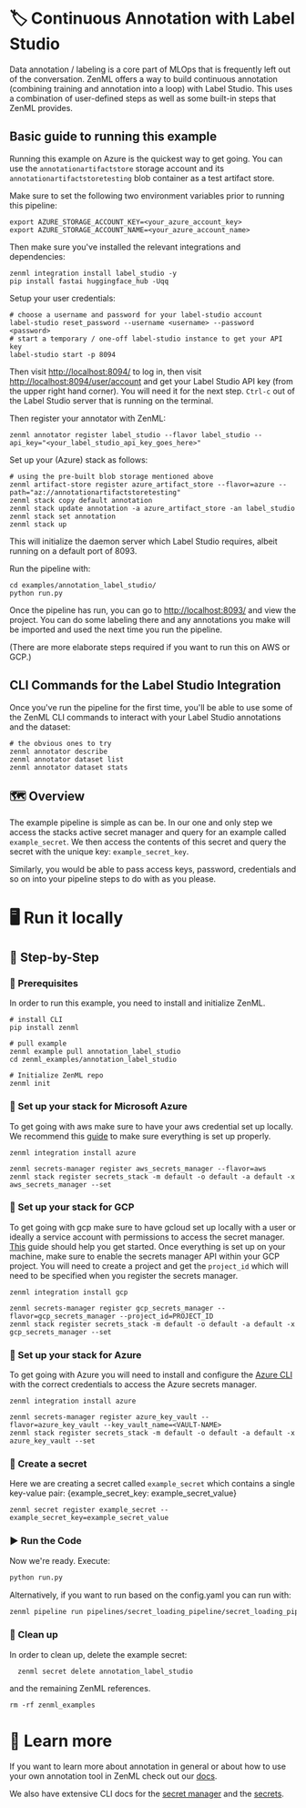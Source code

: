 # 🏷 Continuous Annotation with Label Studio

Data annotation / labeling is a core part of MLOps that is frequently left out
of the conversation. ZenML offers a way to build continuous annotation (combining
training and annotation into a loop) with Label Studio. This uses a combination
of user-defined steps as well as some built-in steps that ZenML provides.

## Basic guide to running this example

<!-- # TODO: CHANGE THIS FOR FRESH USER -->
Running this example on Azure is the quickest way to get going. You can use the
`annotationartifactstore` storage account and its
`annotationartifactstoretesting` blob container as a test artifact store.

Make sure to set the following two environment variables prior to running this
pipeline:

```shell
export AZURE_STORAGE_ACCOUNT_KEY=<your_azure_account_key>
export AZURE_STORAGE_ACCOUNT_NAME=<your_azure_account_name>
```

Then make sure you've installed the relevant integrations and dependencies:

```shell
zenml integration install label_studio -y
pip install fastai huggingface_hub -Uqq
```

Setup your user credentials:

```shell
# choose a username and password for your label-studio account
label-studio reset_password --username <username> --password <password>
# start a temporary / one-off label-studio instance to get your API key
label-studio start -p 8094
```

Then visit
[http://localhost:8094/](http://localhost:8094/) to log in, then visit [http://localhost:8094/user/account](http://localhost:8094/user/account) and get
your Label Studio API key (from the upper right hand corner). You will need it
for the next step. `Ctrl-c` out of the Label Studio server that is running on
the terminal.

Then register your annotator with ZenML:

```shell
zenml annotator register label_studio --flavor label_studio --api_key="<your_label_studio_api_key_goes_here>"
```

Set up your (Azure) stack as follows:

```shell
# using the pre-built blob storage mentioned above
zenml artifact-store register azure_artifact_store --flavor=azure --path="az://annotationartifactstoretesting"
zenml stack copy default annotation
zenml stack update annotation -a azure_artifact_store -an label_studio
zenml stack set annotation
zenml stack up
```

This will initialize the daemon server which Label Studio requires, albeit
running on a default port of 8093.

Run the pipeline with:

<!-- # TODO: FIX THIS TO WORK WITH ZENML EXAMPLE PULL -->
```shell
cd examples/annotation_label_studio/
python run.py
```

Once the pipeline has run, you can go to
[http://localhost:8093/](http://localhost:8093/) and view the project. You can
do some labeling there and any annotations you make will be imported and used the next
time you run the pipeline.


(There are more elaborate steps required if you want to run this on AWS or GCP.)

## CLI Commands for the Label Studio Integration

Once you've run the pipeline for the first time, you'll be able to use some of
the ZenML CLI commands to interact with your Label Studio annotations and the
dataset:

```shell
# the obvious ones to try
zenml annotator describe
zenml annotator dataset list
zenml annotator dataset stats
```



## 🗺 Overview

The example pipeline is simple as can be. In our one and only step we access the
stacks active secret manager and
query for an example called `example_secret`. We then access the contents of
this secret and query the secret with the
unique key: `example_secret_key`.

Similarly, you would be able to pass access keys, password, credentials and so
on into your pipeline steps to do with as
you please.

# 🖥 Run it locally

## 👣 Step-by-Step

### 📄 Prerequisites

In order to run this example, you need to install and initialize ZenML.

```shell
# install CLI
pip install zenml

# pull example
zenml example pull annotation_label_studio
cd zenml_examples/annotation_label_studio

# Initialize ZenML repo
zenml init
```

### 🥞 Set up your stack for Microsoft Azure

To get going with aws make sure to have your aws credential set up locally. We
recommend this
[guide](https://docs.aws.amazon.com/sdk-for-java/v1/developer-guide/setup-credentials.html)
to make sure everything is
set up properly.

```shell
zenml integration install azure

zenml secrets-manager register aws_secrets_manager --flavor=aws
zenml stack register secrets_stack -m default -o default -a default -x aws_secrets_manager --set
```

### 🥞 Set up your stack for GCP

To get going with gcp make sure to have gcloud set up locally with a user or 
ideally a service account with permissions to access the secret manager. 
[This](https://cloud.google.com/sdk/docs/install-sdk) guide should help you get 
started. Once everything is set up on your machine, make sure to enable the 
secrets manager API within your GCP project. You will need to create a project
and get the `project_id` which will need to be specified when you register the
secrets manager.

```shell
zenml integration install gcp

zenml secrets-manager register gcp_secrets_manager --flavor=gcp_secrets_manager --project_id=PROJECT_ID
zenml stack register secrets_stack -m default -o default -a default -x gcp_secrets_manager --set
```

### 🥞 Set up your stack for Azure

To get going with Azure you will need to install and configure the 
[Azure CLI](https://docs.microsoft.com/en-us/cli/azure/install-azure-cli)
with the correct credentials to access the Azure secrets manager.

```shell
zenml integration install azure

zenml secrets-manager register azure_key_vault --flavor=azure_key_vault --key_vault_name=<VAULT-NAME>
zenml stack register secrets_stack -m default -o default -a default -x azure_key_vault --set
```


### 🤫 Create a secret

Here we are creating a secret called `example_secret` which contains a single
key-value pair:
{example_secret_key: example_secret_value}

```shell
zenml secret register example_secret --example_secret_key=example_secret_value
```

### ▶️ Run the Code

Now we're ready. Execute:

```bash
python run.py
```

Alternatively, if you want to run based on the config.yaml you can run with:

```bash
zenml pipeline run pipelines/secret_loading_pipeline/secret_loading_pipeline.py -c config.yaml 
```

### 🧽 Clean up

In order to clean up, delete the example secret:

```shell
  zenml secret delete annotation_label_studio
```

and the remaining ZenML references.

```shell
rm -rf zenml_examples
```

# 📜 Learn more

If you want to learn more about annotation in general or about how to use your
own annotation tool in ZenML
check out our [docs](https://docs.zenml.io/extending-zenml/secrets-managers).

We also have extensive CLI docs for the
[secret manager](https://apidocs.zenml.io/latest/cli/#zenml.cli--setting-up-a-secrets-manager)
and the
[secrets](https://apidocs.zenml.io/latest/cli/#zenml.cli--using-secrets).
